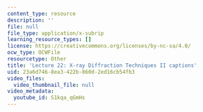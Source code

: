 ```yaml
---
content_type: resource
description: ''
file: null
file_type: application/x-subrip
learning_resource_types: []
license: https://creativecommons.org/licenses/by-nc-sa/4.0/
ocw_type: OCWFile
resourcetype: Other
title: 'Lecture 22: X-ray Diffraction Techniques II captions'
uid: 23a6d746-8ea3-422b-860d-2ed16cb54fb3
video_files:
  video_thumbnail_file: null
video_metadata:
  youtube_id: S1kqa_qGmHs
---
```

